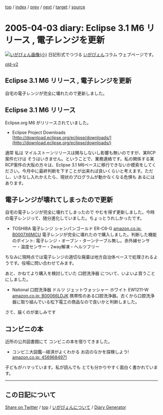 [top](../index.html) 
 / [index](index.html) 
 / [prev](ig050402.html) 
 / [next](ig050408.html) 
 / [target](https://igapyon.github.io/diary/2005/ig050403.html) 
 / [source](https://github.com/igapyon/diary/blob/gh-pages/2005/ig050403.html.src.md) 

2005-04-03 diary: Eclipse 3.1 M6 リリース , 電子レンジを更新
=====================================================================================================
[![いがぴょん画像(小)](https://igapyon.github.io/diary/images/iga200306s.jpg "いがぴょん")](https://igapyon.github.io/diary/memo/memoigapyon.html) 日記形式でつづる [いがぴょん](https://igapyon.github.io/diary/memo/memoigapyon.html)コラム ウェブページです。

[old-v2](ig050403-orig.html)

## Eclipse 3.1 M6 リリース , 電子レンジを更新

自宅の電子レンジが完全に壊れたので更新しました。


## Eclipse 3.1 M6 リリース

Eclipse.org M6 がリリースされていました。

* Eclipse Project Downloads
  [http://download.eclipse.org/eclipse/downloads/](http://download.eclipse.org/eclipse/downloads/)

通常 私は マイルストーンリリースは関与しないし影響も無いのですが、某RCP案件だけは そうはいきません。ということで、業務連絡です。私の関係する某RCP案件の大阪の方々は、Eclipse 3.1 M6ベースに移行できないか模索をしてください。今月中に最終判断を下すことが出来れば良いくらいと考えます。ただし、いきなし入れかえたら、現状のプログラムが動かなくなる危惧も あるにはあります。

## 電子レンジが壊れてしまったので更新

自宅の電子レンジが完全に壊れてしまったので やむを得ず更新しました。今時の電子レンジって、随分進化していました。ちょっとうれしかったです。

* TOSHIBA 電子レンジ シャンパンゴールド ER-C6-G [amazon.co.jp: B0007X6MCU](http://www.amazon.co.jp/exec/obidos/ASIN/B0007X6MCU/igapyondiary-22)
  電子レンジが完全に壊れたので購入しました。判断した機能のポイント: 電子レンジ・オーブン・ターンテーブル無し。赤外線センサー・温度センサー・2way解凍・ヘルツフリー

ちなみに現時点では電子レンジの適切な廃棄は地方自治体ベースで処理されるようです。役場に問い合わせてみます。

あと、かねてより購入を検討していた 口腔洗浄器 について、いよいよ買うことにしました。

* National 口腔洗浄器 ドルツ ジェットウォッシャー ホワイト EW1211-W [amazon.co.jp: B00066LDJK](http://www.amazon.co.jp/exec/obidos/ASIN/B00066LDJK/igapyondiary-22)
  携帯性のある口腔洗浄器。古くから口腔洗浄器に取り組んでいる松下電工の商品なので良いかと判断しました。

さて、届くのが楽しみです

## コンビニの本

近所の公共図書館にて コンビニの本を借りてきました。

* コンビニ大図鑑--経済がよくわかる お店のなかを探検しよう! [amazon.co.jp: 4569684971](http://www.amazon.co.jp/exec/obidos/ASIN/4569684971/igapyondiary-22)

子どもがハマっています。私が読んでも とても分かりやすく面白く書かれています。


----------------------------------------------------------------------------------------------------

## この日記について

[Share on Twitter](https://twitter.com/intent/tweet?hashtags=igapyon%2Cdiary%2C%E3%81%84%E3%81%8C%E3%81%B4%E3%82%87%E3%82%93&text=Eclipse+3.1+M6+%E3%83%AA%E3%83%AA%E3%83%BC%E3%82%B9+%2C+%E9%9B%BB%E5%AD%90%E3%83%AC%E3%83%B3%E3%82%B8%E3%82%92%E6%9B%B4%E6%96%B0&url=https%3A%2F%2Figapyon.github.io%2Fdiary%2F2005%2Fig050403.html) / [top](../index.html) / [いがぴょんについて](https://igapyon.github.io/diary/memo/memoigapyon.html) / [Diary Generator](https://github.com/igapyon/igapyonv3)
